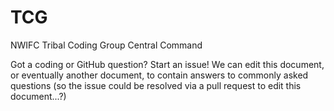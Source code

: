 # TCG
NWIFC Tribal Coding Group Central Command

Got a coding or GitHub question? Start an issue! We can edit this document, or eventually another document, to contain answers to commonly asked questions (so the issue could be resolved via a pull request to edit this document...?)
